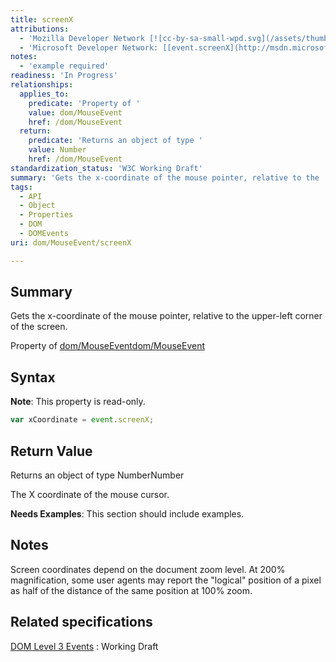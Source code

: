 ```yaml
---
title: screenX
attributions:
  - 'Mozilla Developer Network [![cc-by-sa-small-wpd.svg](/assets/thumb/8/8c/cc-by-sa-small-wpd.svg/120px-cc-by-sa-small-wpd.svg.png)](http://creativecommons.org/licenses/by-sa/3.0/us/): [[event.screenX](https://developer.mozilla.org/en-US/docs/Web/API/event.screenX) Article]'
  - 'Microsoft Developer Network: [[event.screenX](http://msdn.microsoft.com/en-us/library/ie/ff974882(v=vs.85).aspx) Article]'
notes:
  - 'example required'
readiness: 'In Progress'
relationships:
  applies_to:
    predicate: 'Property of '
    value: dom/MouseEvent
    href: /dom/MouseEvent
  return:
    predicate: 'Returns an object of type '
    value: Number
    href: /dom/MouseEvent
standardization_status: 'W3C Working Draft'
summary: 'Gets the x-coordinate of the mouse pointer, relative to the  upper-left corner of the screen.'
tags:
  - API
  - Object
  - Properties
  - DOM
  - DOMEvents
uri: dom/MouseEvent/screenX

---
```

## <span>Summary</span>

Gets the x-coordinate of the mouse pointer, relative to the upper-left corner of the screen.

Property of [dom/MouseEvent](/dom/MouseEvent)[dom/MouseEvent](/dom/MouseEvent)

## <span>Syntax</span>

**Note**: This property is read-only.

``` js
var xCoordinate = event.screenX;
```

## <span>Return Value</span>

Returns an object of type NumberNumber

The X coordinate of the mouse cursor.

**Needs Examples**: This section should include examples.

## <span>Notes</span>

Screen coordinates depend on the document zoom level. At 200% magnification, some user agents may report the "logical" position of a pixel as half of the distance of the same position at 100% zoom.

## <span>Related specifications</span>

[DOM Level 3 Events](http://www.w3.org/TR/DOM-Level-3-Events/)
:   Working Draft
